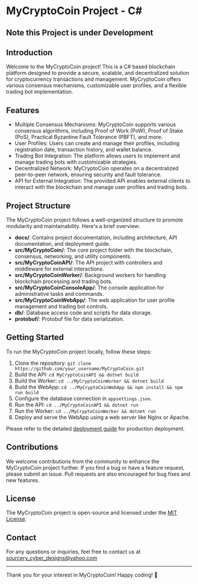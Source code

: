 # MyCryptoCoin Project - C#

## Note this Project is under Development

## Introduction

Welcome to the MyCryptoCoin project! This is a C# based blockchain platform designed to provide a secure, scalable, and decentralized solution for cryptocurrency transactions and management. MyCryptoCoin offers various consensus mechanisms, customizable user profiles, and a flexible trading bot implementation.

## Features

- Multiple Consensus Mechanisms: MyCryptoCoin supports various consensus algorithms, including Proof of Work (PoW), Proof of Stake (PoS), Practical Byzantine Fault Tolerance (PBFT), and more.
- User Profiles: Users can create and manage their profiles, including registration date, transaction history, and wallet balance.
- Trading Bot Integration: The platform allows users to implement and manage trading bots with customizable strategies.
- Decentralized Network: MyCryptoCoin operates on a decentralized peer-to-peer network, ensuring security and fault tolerance.
- API for External Integration: The provided API enables external clients to interact with the blockchain and manage user profiles and trading bots.

## Project Structure

The MyCryptoCoin project follows a well-organized structure to promote modularity and maintainability. Here's a brief overview:

- **docs/**: Contains project documentation, including architecture, API documentation, and deployment guide.
- **src/MyCryptoCoin/**: The core project folder with the blockchain, consensus, networking, and utility components.
- **src/MyCryptoCoinAPI/**: The API project with controllers and middleware for external interactions.
- **src/MyCryptoCoinWorker/**: Background workers for handling blockchain processing and trading bots.
- **src/MyCryptoCoinConsoleApp/**: The console application for administrative tasks and commands.
- **src/MyCryptoCoinWebApp/**: The web application for user profile management and trading bot controls.
- **db/**: Database access code and scripts for data storage.
- **protobuf/**: Protobuf file for data serialization.

## Getting Started

To run the MyCryptoCoin project locally, follow these steps:

1. Clone the repository: `git clone https://github.com/your_username/MyCryptoCoin.git`
2. Build the API: `cd MyCryptoCoinAPI && dotnet build`
3. Build the Worker: `cd ../MyCryptoCoinWorker && dotnet build`
4. Build the WebApp: `cd ../MyCryptoCoinWebApp && npm install && npm run build`
5. Configure the database connection in `appsettings.json`.
6. Run the API: `cd ../MyCryptoCoinAPI && dotnet run`
7. Run the Worker: `cd ../MyCryptoCoinWorker && dotnet run`
8. Deploy and serve the WebApp using a web server like Nginx or Apache.

Please refer to the detailed [deployment guide](./docs/deployment_guide.md) for production deployment.

## Contributions

We welcome contributions from the community to enhance the MyCryptoCoin project further. If you find a bug or have a feature request, please submit an issue. Pull requests are also encouraged for bug fixes and new features.


## License

The MyCryptoCoin project is open-source and licensed under the [MIT License](./LICENSE.md).

## Contact

For any questions or inquiries, feel free to contact us at sourcery_cyber_designs@yahoo.com

---

Thank you for your interest in MyCryptoCoin! Happy coding! 🚀
